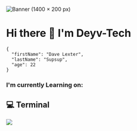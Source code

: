 ![Banner (1400 × 200 px)](https://user-images.githubusercontent.com/92702144/197099573-e6e23d18-684d-4827-8c9b-e1aac4d32ada.jpg)

# Hi there 👋 I'm Deyv-Tech
```
{
  "firstName": "Dave Lexter",
  "lastName": "Supsup",
  "age": 22
}
```

### I'm currently Learning on:

## 💻 Terminal
<img src="https://img.shields.io/badge/GIT-E44C30?style=flat&logo=git&logoColor=white" />